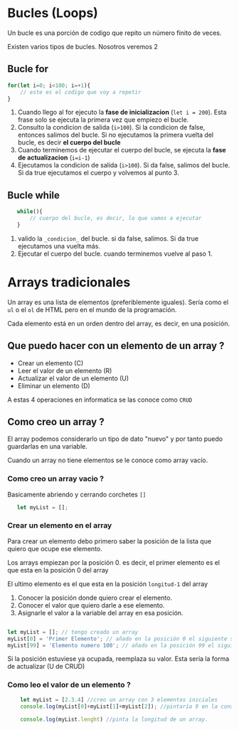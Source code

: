 # Bucles (Loops)

Un bucle es una porción de codigo que repito un número finito de veces.

Existen varios tipos de bucles. Nosotros veremos 2

## Bucle for


```js
for(let i=0; i<100; i=+1){
    // este es el codigo que voy a repetir
}
```

1. Cuando llego al for ejecuto la **fase de inicializacion** (`let i = 200`). Esta frase solo se ejecuta la primera vez que empiezo el bucle.
 2. Consulto la condicion de salida (`i>100`). Si la condicion de false, entonces salimos del bucle. Si no ejecutamos la primera vuelta del bucle, es decir **el cuerpo del bucle**
 3. Cuando terminemos de ejecutar el cuerpo del bucle, se ejecuta la **fase de actualizacion** (`i=i-1`)
 4. Ejecutamos la condicion de salida (`i>100`). Si da false, salimos del bucle. Si da true ejecutamos el cuerpo y volvemos al punto 3.

 ## Bucle while

 ```js
    while(){
        // cuerpo del bucle, es decir, lo que vamos a ejecutar
    }
 ```

 1. valido la `_condicion_` del bucle. si da false, salimos. Si da true ejecutamos una vuelta más.
 2. Ejecutar el cuerpo del bucle. cuando terminemos vuelve al paso 1.


# Arrays tradicionales
 
 Un array es una lista de elementos (preferiblemente iguales). Sería como el `ul` o el `ol` de HTML pero en el mundo de la programación.

 Cada elemento está en un orden dentro del array, es decir, en una posición.

 ## Que puedo hacer con un elemento de un array ?

 - Crear un elemento (C)
 - Leer el valor de un elemento (R)
 - Actualizar el valor de un elemento (U)
 - Eliminar un elemento (D)

 A estas 4 operaciones en informatica se las conoce como `CRUD`

 ## Como creo un array ? 

 El array podemos considerarlo un tipo de dato "nuevo"  y por tanto puedo guardarlas en una variable.

 Cuando un array no tiene elementos se le conoce como array vacío.

 ### Como creo un array vacio ?

Basicamente abriendo y cerrando corchetes `[]`

 ```js
    let myList = [];
 ```


 ### Crear un elemento en el array

 Para crear un elemento debo primero saber la posición de la lista que quiero que ocupe ese elemento. 

 Los arrays empiezan por la posición 0. es decir, el primer elemento es el que esta en la posición 0 del array

 El ultimo elemento es el que esta en la posición  `longitud-1` del array 

1. Conocer la posición donde quiero crear el elemento.
2. Conocer el valor que quiero darle a ese elemento.
3. Asignarle el valor a la variable del array en esa posición.

```js

let myList = []; // tengo creado un array
myList[0] = 'Primer Elemento'; // añado en la posición 0 el siguiente string
myList[99] = 'Elemento numero 100'; // añado en la posición 99 el siguiente string

```

Si la posición estuviese ya ocupada, reemplaza su valor. Esta sería la forma de actualizar (U de CRUD)


### Como leo el valor de un elemento ?

```js
    let myList = [2.3.4] //creo un array con 3 elementos iniciales
    console.log(myList[0]+myList[1]+myList[2]); //pintaría 9 en la consola

    console.log(myList.lenght) //pinta la longitud de un array.
```













































